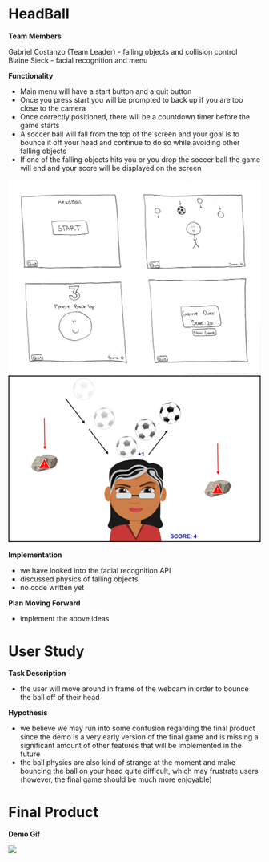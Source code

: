 # HeadBall

**Team Members**

Gabriel Costanzo (Team Leader) - falling objects and collision control    
Blaine Sieck - facial recognition and menu

**Functionality**

- Main menu will have a start button and a quit button
- Once you press start you will be prompted to back up if you are too close to the camera
- Once correctly positioned, there will be a countdown timer before the game starts
- A soccer ball will fall from the top of the screen and your goal is to bounce it off your head and continue to do so while avoiding other falling objects
- If one of the falling objects hits you or you drop the soccer ball the game will end and your score will be displayed on the screen

![](sketch.png)
![](soccer_game_sketch.png)

**Implementation**
- we have looked into the facial recognition API
- discussed physics of falling objects
- no code written yet

**Plan Moving Forward**
- implement the above ideas

# User Study

**Task Description**  
- the user will move around in frame of the webcam in order to bounce the ball off of their head

**Hypothesis**  
- we believe we may run into some confusion regarding the final product since the demo is a very early version of the final game and is missing a significant amount of other features that will be implemented in the future
- the ball physics are also kind of strange at the moment and make bouncing the ball on your head quite difficult, which may frustrate users (however, the final game should be much more enjoyable)

# Final Product  

**Demo Gif**  
  
![](p2Final.group12.gif)

